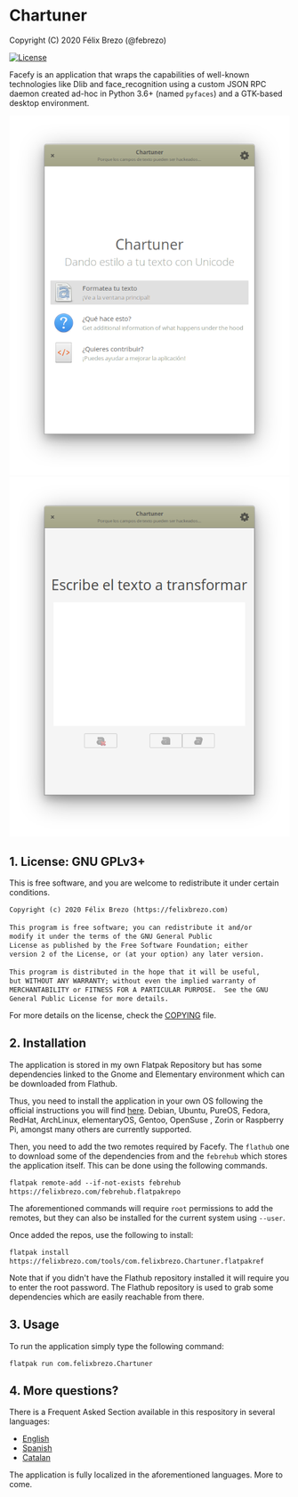 # Chartuner

Copyright (C) 2020  Félix Brezo (@febrezo)

[![License](https://img.shields.io/badge/license-GNU%20Affero%20General%20Public%20License%20Version%203%20or%20Later-blue.svg)]()

Facefy is an application that wraps the capabilities of well-known technologies like Dlib and face_recognition using a custom JSON RPC daemon created ad-hoc in Python 3.6+ (named `pyfaces`) and a GTK-based desktop environment.

![Welcome view](data/welcome.png)
![Comparisons view](data/transform.png)

## 1. License: GNU GPLv3+


This is free software, and you are welcome to redistribute it under certain conditions.

	Copyright (c) 2020 Félix Brezo (https://felixbrezo.com)
	
	This program is free software; you can redistribute it and/or
	modify it under the terms of the GNU General Public
	License as published by the Free Software Foundation; either
	version 2 of the License, or (at your option) any later version.
	
	This program is distributed in the hope that it will be useful,
	but WITHOUT ANY WARRANTY; without even the implied warranty of
	MERCHANTABILITY or FITNESS FOR A PARTICULAR PURPOSE.  See the GNU
	General Public License for more details.

For more details on the license, check the [COPYING](COPYING) file.


## 2. Installation

The application is stored in my own Flatpak Repository but has some dependencies linked to the Gnome and Elementary environment which can be downloaded from Flathub.

Thus, you need to install the application in your own OS following the official instructions you will find [here](https://flatpak.org/setup/). Debian, Ubuntu, PureOS, Fedora, RedHat,  ArchLinux, elementaryOS, Gentoo, OpenSuse , Zorin or Raspberry Pi, amongst many others are currently supported.

Then, you need to add the two remotes required by Facefy. The `flathub` one to download some of the dependencies from and the `febrehub` which stores the application itself. This can be done using the following commands. 

```
flatpak remote-add --if-not-exists febrehub https://felixbrezo.com/febrehub.flatpakrepo
```

The aforementioned commands will require `root` permissions to add the remotes, but they can also be installed for the current system using `--user`.

Once added the repos, use the following to install:

```
flatpak install https://felixbrezo.com/tools/com.felixbrezo.Chartuner.flatpakref
```

Note that if you didn't have the Flathub repository installed it will require you to enter the root password. The Flathub repository is used to grab some dependencies which are easily reachable from there.

## 3. Usage

To run the application simply type the following command:

```
flatpak run com.felixbrezo.Chartuner
```

## 4. More questions?

There is a Frequent Asked Section available in this respository in several languages:

- [English](doc/support/en/README.md)
- [Spanish](doc/support/es/README.md)
- [Catalan](doc/support/ca/README.md)

The application is fully localized in the aforementioned languages. More to come.
